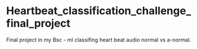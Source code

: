 # Heartbeat_classification_challenge_final_project
Final project in my Bsc - ml classifing heart beat audio normal vs a-normal. 
